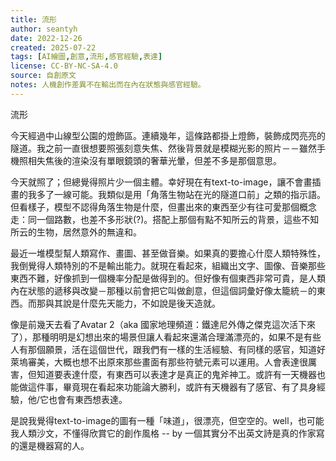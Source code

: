 ```yaml
---
title: 流形
author: seantyh
date: 2022-12-26
created: 2025-07-22
tags: [AI繪圖,創意,流形,感官經驗,表達]
license: CC-BY-NC-SA-4.0
source: 自創原文
notes: 人機創作差異不在輸出而在內在狀態與感官經驗。
---
```

流形

今天經過中山線型公園的燈飾區。連續幾年，這條路都掛上燈飾，裝飾成閃亮亮的隧道。我之前一直很想要照張刻意失焦、然後背景就是模糊光影的照片－－雖然手機照相失焦後的渲染沒有單眼鏡頭的奢華光暈，但差不多是那個意思。

今天就照了；但總覺得照片少一個主體。幸好現在有text-to-image，讓不會畫插畫的我多了一線可能。我類似是用「角落生物站在光的隧道口前」之類的指示語。但看樣子，模型不認得角落生物是什麼，但畫出來的東西至少有往可愛那個概念走：同一個路數，也差不多形狀(?)。搭配上那個有點不知所云的背景，這些不知所云的生物，居然意外的無違和。

最近一堆模型幫人類寫作、畫圖、甚至做音樂。如果真的要擔心什麼人類特殊性，我倒覺得人類特別的不是輸出能力。就現在看起來，組織出文字、圖像、音樂那些東西不難，好像抓到一個機率分配是做得到的。但好像有個東西非常可貴，是人類內在狀態的遞移與改變－那種以前會把它叫做創意，但這個詞彙好像太籠統－的東西。而那與其說是什麼先天能力，不如說是後天造就。

像是前幾天去看了Avatar 2（aka 國家地理頻道：鐵達尼外傳之傑克這次活下來了），那種明明是幻想出來的場景但讓人看起來還滿合理滿漂亮的，如果不是有些人有那個願景，活在這個世代，跟我們有一樣的生活經驗、有同樣的感官，知道好萊塢審美，大概也想不出原來那些畫面有那些符號元素可以運用。人會表達很厲害，但知道要表達什麼，有東西可以表達才是真正的鬼斧神工。或許有一天機器也能做這件事，畢竟現在看起來功能論大勝利，或許有天機器有了感官、有了具身經驗，他/它也會有東西想表達。

是說我覺得text-to-image的圖有一種「味道」，很漂亮，但空空的。well，也可能我人類沙文，不懂得欣賞它的創作風格 -- by 一個其實分不出英文詩是真的作家寫的還是機器寫的人。
